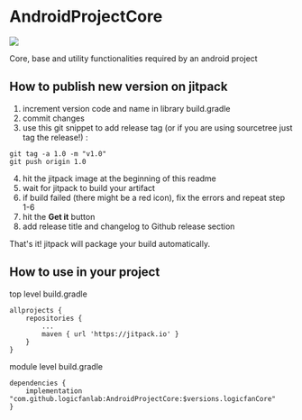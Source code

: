 # AndroidProjectCore
[![](https://jitpack.io/v/logicfanlab/AndroidProjectCore.svg)](https://jitpack.io/#logicfanlab/AndroidProjectCore)

Core, base and utility functionalities required by an android project

## How to publish new version on jitpack
1. increment version code and name in library build.gradle
2. commit changes
3. use this git snippet to add release tag (or if you are using sourcetree just tag the release!) :
```
git tag -a 1.0 -m "v1.0"
git push origin 1.0
```
4. hit the jitpack image at the beginning of this readme
5. wait for jitpack to build your artifact
6. if build failed (there might be a red icon), fix the errors and repeat step 1-6
7. hit the **Get it** button
8. add release title and changelog to Github release section

That's it! jitpack will package your build automatically.

## How to use in your project
top level build.gradle
```
allprojects {
    repositories {
        ...
        maven { url 'https://jitpack.io' }
    }
}
```
module level build.gradle
```
dependencies {
    implementation "com.github.logicfanlab:AndroidProjectCore:$versions.logicfanCore"
}
```
